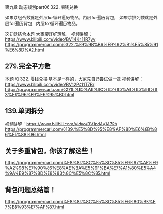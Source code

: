 第九章 动态规划part06
 322. 零钱兑换  

如果求组合数就是外层for循环遍历物品，内层for遍历背包。
如果求排列数就是外层for遍历背包，内层for循环遍历物品。

这句话结合本题 大家要好好理解。
视频讲解：https://www.bilibili.com/video/BV14K411R7yv
https://programmercarl.com/0322.%E9%9B%B6%E9%92%B1%E5%85%91%E6%8D%A2.html  

## 279.完全平方数  
本题 和 322. 零钱兑换 基本是一样的，大家先自己尝试做一做 
视频讲解：https://www.bilibili.com/video/BV12P411T7Br
https://programmercarl.com/0279.%E5%AE%8C%E5%85%A8%E5%B9%B3%E6%96%B9%E6%95%B0.html  
 

## 139.单词拆分 
视频讲解：https://www.bilibili.com/video/BV1pd4y147Rh
https://programmercarl.com/0139.%E5%8D%95%E8%AF%8D%E6%8B%86%E5%88%86.html

## 关于多重背包，你该了解这些！ 
https://programmercarl.com/%E8%83%8C%E5%8C%85%E9%97%AE%E9%A2%98%E7%90%86%E8%AE%BA%E5%9F%BA%E7%A1%80%E5%A4%9A%E9%87%8D%E8%83%8C%E5%8C%85.html

## 背包问题总结篇！ 
https://programmercarl.com/%E8%83%8C%E5%8C%85%E6%80%BB%E7%BB%93%E7%AF%87.html  


